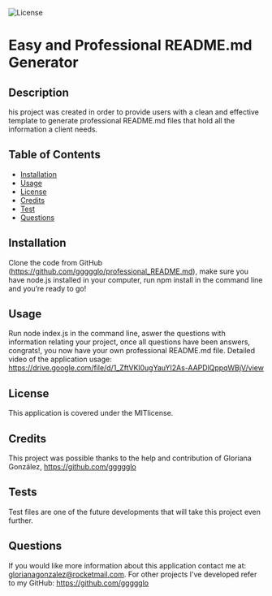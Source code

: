 
![License](https://img.shields.io/badge/License-MIT-blue.svg)

# Easy and Professional README.md Generator

## Description
his project was created in order to provide users with a clean and effective template to generate professional README.md files that hold all the information a client needs.

## Table of Contents

- [Installation](#installation)
- [Usage](#usage)
- [License](#license)
- [Credits](#credits)
- [Test](#tests)
- [Questions](#questions)

## Installation
Clone the code from GitHub (https://github.com/ggggglo/professional_README.md), make sure you have node.js installed in your computer, run npm install in the command line and you’re ready to go!

## Usage
Run node index.js in the command line, aswer the questions with information relating your project, once all questions have been answers, congrats!, you now have your own professional README.md file.
Detailed video of the application usage: https://drive.google.com/file/d/1_ZftVKl0ugYauYI2As-AAPDlQppqWBjV/view

## License
This application is covered under the MITlicense. 

## Credits
This project was possible thanks to the help and contribution of Gloriana González, https://github.com/ggggglo

## Tests
Test files are one of the future developments that will take this project even further. 

## Questions
If you would like more information about this application contact me at: glorianagonzalez@rocketmail.com. 
For other projects I've developed refer to my GitHub: https://github.com/ggggglo
